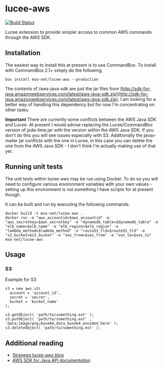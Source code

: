 # lucee-aws

[![Build Status](https://travis-ci.org/mso-net/lucee-aws.svg?branch=master)](https://travis-ci.org/mso-net/lucee-aws)

Lucee extension to provide simpler access to common AWS commands through the AWS SDK.

## Installation

The easiest way to install this at present is to use CommandBox.  To install with CommandBox 2.1+ simply do the following.

`box install mso-net/lucee-aws --production`

The contents of /aws-java-sdk are just the jar files from [http://sdk-for-java.amazonwebservices.com/latest/aws-java-sdk.zip](http://sdk-for-java.amazonwebservices.com/latest/aws-java-sdk.zip).  I am looking for a better way of handling this dependency but for now I'm concentrating on other tasks. 

**Important** There are currently some conflicts between the AWS Java SDK and Lucee.  At present I would advise replacing the Lucee/CommandBox version of joda-time.jar with the version within the AWS Java SDK.  If you don't do this you will see issues especially with S3.  Additionally the javax-mailer jar conflicts with the one in Lucee, in this case you can delete the one from the AWS Java SDK - I don't think I'm actually making use of that yet.

## Running unit tests

The unit tests within lucee-aws may be run using Docker.  To do so you will need to configure various environment variables with your own values - setting up this environment is not something I have scripts for at present though.

It can be built and run by executing the following commands.

```
docker build -t mso-net/lucee-aws .
docker run -e "aws_accountid=$aws_accountid" -e "aws_secretkey=$aws_secretkey" -e "dynamodb_table=$dynamodb_table" -e "elb_name=$elb_name" -e "elb_region=$elb_region" -e "lambda_method=$lambda_method" -e "route53_tld=$route53_tld" -e "s3_bucket=$s3_bucket" -e "ses_from=$ses_from" -e "ses_to=$ses_to" mso-net/lucee-aws
```


## Usage

### S3
Example for S3

```
s3 = new aws.s3( 
  account = 'account_id',
  secret = 'secret',
  bucket = 'bucket_name'
);

s3.getObject( 'path/to/something.ext' );
s3.putObject( 'path/to/something.ext' , 'data:image/png;base64,data_base64_encoded_here' );
s3.deleteObject( 'path/to/something.ext' );
```

## Additional reading

- [Strayegg lucee-aws blog](http://www.strayegg.com/tag/lucee-aws/)
- [AWS SDK for Java API documentation](http://docs.aws.amazon.com/AWSJavaSDK/latest/javadoc/index.html)
